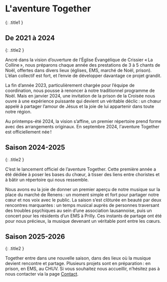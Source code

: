 # L'aventure Together
{: .title1 }

## De 2021 à 2024
{: .title2 }

Ancré dans la vision d’ouverture de l’Église Évangélique de Crissier « La Colline », nous préparons chaque année des prestations de 3 à 5 chants de Noël, offertes dans divers lieux (églises, EMS, marché de Noël, prison).
L’élan collectif est fort, et l’envie de développer davantage ce projet grandit.

La fin d’année 2023, particulièrement chargée pour l’équipe de coordination, nous pousse à renoncer à notre traditionnel programme de Noël.
Mais en janvier 2024, une invitation de la prison de la Croisée nous ouvre à une expérience puissante qui devient un véritable déclic : un chœur appelé à partager l’amour de Jésus et la joie de lui appartenir dans toute notre région.

Au printemps-été 2024, la vision s’affine, un premier répertoire prend forme avec des arrangements originaux.
En septembre 2024, l'aventure <span class="parisienne-400 text-2xl">Together</span> est officiellement née !

## Saison 2024-2025
{: .title2 }

C’est le lancement officiel de l’aventure Together.
Cette première année a été dédiée à poser les bases du chœur, à tisser des liens entre choristes et à bâtir un répertoire qui nous ressemble.

Nous avons eu la joie de donner un premier aperçu de notre musique sur la place du marché de Renens : un moment simple et fort pour partager notre cœur et nos voix avec le public.
La saison s’est clôturée en beauté par deux rencontres marquantes : un temps musical auprès de personnes traversant des troubles psychiques au sein d’une association lausannoise, puis un concert pour les résidents d’un EMS à Prilly.
Ces instants de partage ont été pour nous précieux, la musique devenant un véritable pont entre les cœurs.

## Saison 2025-2026
{: .title2 }

Together entre dans une nouvelle saison, dans des lieux où la musique devient rencontre et partage. Plusieurs projets sont en préparation : en prison, en EMS, au CHUV.
Si vous souhaitez nous accueillir, n’hésitez pas à nous contacter via la page [Contact](/contact/).
